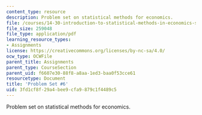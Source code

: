```yaml
---
content_type: resource
description: Problem set on statistical methods for economics.
file: /courses/14-30-introduction-to-statistical-methods-in-economics-spring-2009/3fd1cf8f29a4bee9cfa9879c1f4489c5_MIT14_30s09_pset06.pdf
file_size: 259048
file_type: application/pdf
learning_resource_types:
- Assignments
license: https://creativecommons.org/licenses/by-nc-sa/4.0/
ocw_type: OCWFile
parent_title: Assignments
parent_type: CourseSection
parent_uid: f6607e30-88f8-a8aa-1ed3-baa0f53cce61
resourcetype: Document
title: 'Problem Set #6'
uid: 3fd1cf8f-29a4-bee9-cfa9-879c1f4489c5
---
```

Problem set on statistical methods for economics.